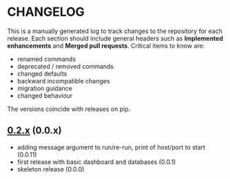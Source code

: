 # CHANGELOG

This is a manually generated log to track changes to the repository for each release.
Each section should include general headers such as **Implemented enhancements**
and **Merged pull requests**. Critical items to know are:

 - renamed commands
 - deprecated / removed commands
 - changed defaults
 - backward incompatible changes
 - migration guidance
 - changed behaviour

The versions coincide with releases on pip.

## [0.2.x](https://github.com/vsoch/qme/tree/master) (0.0.x)
 - adding message argument to run/re-run, print of host/port to start (0.0.11)
 - first release with basic dashboard and databases (0.0.1)
 - skeleton release (0.0.0)
